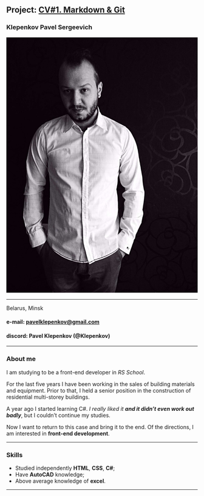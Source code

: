 ## **Project**: [CV#1. Markdown & Git](https://klepenkov.github.io/rsschool-cv/cv)
### **Klepenkov Pavel Sergeevich** 
![Photo](/CVphoto.jpg)

****
Belarus, Minsk

#### **e-mail:** pavelklepenkov@gmail.com
#### **discord:** Pavel Klepenkov (@Klepenkov)

****
### **About me**
I am studying to be a front-end developer in *RS School*. 

For the last five years I have been working in the sales of building materials and equipment. Prior to that, I held a senior position in the construction of residential multi-storey buildings. 

A year ago I started learning C#. *I really liked it* ***and it didn’t even work out badly***, but I couldn’t continue my studies. 

Now I want to return to this case and bring it to the end. Of the directions, I am interested in **front-end development**.
****
### **Skills**
* Studied independently **HTML**, **CSS**, **C#**;
* Have **AutoCAD** knowledge;
* Above average knowledge of **excel**.
****
